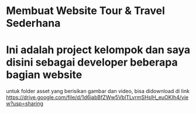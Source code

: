 # Membuat Website Tour & Travel Sederhana
# Ini adalah project kelompok dan saya disini sebagai developer beberapa bagian website
untuk folder asset yang berisikan gambar dan video, bisa didownload di link https://drive.google.com/file/d/1d6iabBfZWw5VblTLvrmSHslH_euOKIh4/view?usp=sharing

